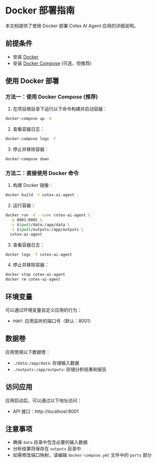 # Docker 部署指南

本文档提供了使用 Docker 部署 Cotex AI Agent 应用的详细说明。

## 前提条件

- 安装 [Docker](https://docs.docker.com/get-docker/)
- 安装 [Docker Compose](https://docs.docker.com/compose/install/) (可选，但推荐)

## 使用 Docker 部署

### 方法一：使用 Docker Compose (推荐)

1. 在项目根目录下运行以下命令构建并启动容器：

```bash
docker-compose up -d
```

2. 查看容器日志：

```bash
docker-compose logs -f
```

3. 停止并移除容器：

```bash
docker-compose down
```

### 方法二：直接使用 Docker 命令

1. 构建 Docker 镜像：

```bash
docker build -t cotex-ai-agent .
```

2. 运行容器：

```bash
docker run -d --name cotex-ai-agent \
  -p 8001:8001 \
  -v $(pwd)/data:/app/data \
  -v $(pwd)/outputs:/app/outputs \
  cotex-ai-agent
```

3. 查看容器日志：

```bash
docker logs -f cotex-ai-agent
```

4. 停止并移除容器：

```bash
docker stop cotex-ai-agent
docker rm cotex-ai-agent
```

## 环境变量

可以通过环境变量自定义应用的行为：

- `PORT`: 应用监听的端口号（默认：8001）

## 数据卷

应用使用以下数据卷：

- `./data:/app/data`: 存储输入数据
- `./outputs:/app/outputs`: 存储分析结果和报告

## 访问应用

应用启动后，可以通过以下地址访问：

- API 接口：http://localhost:8001

## 注意事项

- 确保 `data` 目录中包含必要的输入数据
- 分析结果将保存在 `outputs` 目录中
- 如需修改端口映射，请编辑 `docker-compose.yml` 文件中的 `ports` 部分